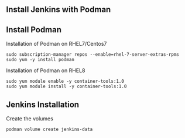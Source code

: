 ## Install Jenkins with Podman


## Install Podman

Installation of Podman on RHEL7/Centos7
```
sudo subscription-manager repos --enable=rhel-7-server-extras-rpms
sudo yum -y install podman
```

Installation of Podman on RHEL8
```
sudo yum module enable -y container-tools:1.0
sudo yum module install -y container-tools:1.0
```


## Jenkins Installation


Create the volumes
```
podman volume create jenkins-data
```

